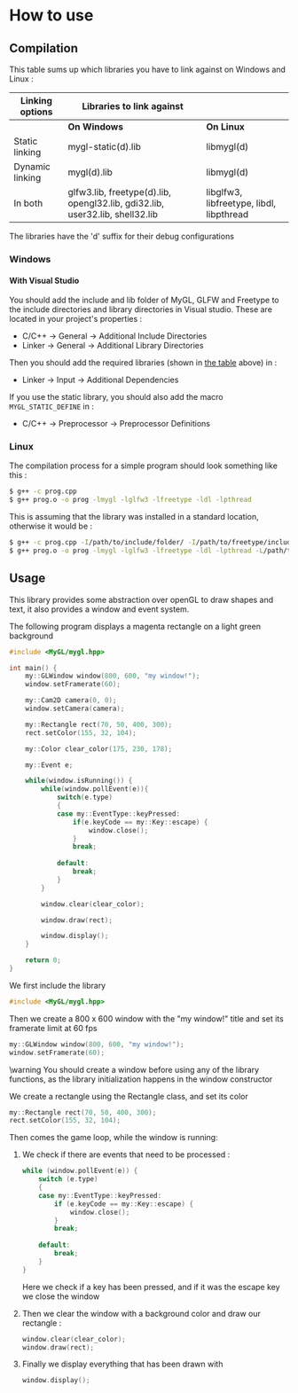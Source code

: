 # How to use

## Compilation

This table sums up which libraries you have to link against on Windows and Linux :

|  Linking options |  Libraries to link against                                                                                               ||
|------------------|-------------------------------------------------------------------------------|-------------------------------------------|
|                  |  **On Windows**                                                               |  **On Linux**                             |
|  Static linking  |  mygl-static(d).lib                                                           |  libmygl(d)                               |
|  Dynamic linking |  mygl(d).lib                                                                  |  libmygl(d)                               |
|  In both         |  glfw3.lib, freetype(d).lib, opengl32.lib, gdi32.lib, user32.lib, shell32.lib |  libglfw3, libfreetype, libdl, libpthread |

The libraries have the 'd' suffix for their debug configurations

### Windows

#### With Visual Studio

You should add the include and lib folder of MyGL, GLFW and Freetype to the
include directories and library directories in Visual studio. These are located
in your project's properties : 

* C/C++ -> General -> Additional Include Directories
* Linker -> General -> Additional Library Directories

Then you should add the required libraries (shown in [the table](#Compilation) above) in :

* Linker -> Input -> Additional Dependencies

If you use the static library, you should also add the macro `MYGL_STATIC_DEFINE` 
in :

* C/C++ -> Preprocessor -> Preprocessor Definitions

### Linux

The compilation process for a simple program should look something like this :

```bash
$ g++ -c prog.cpp
$ g++ prog.o -o prog -lmygl -lglfw3 -lfreetype -ldl -lpthread
```

This is assuming that the library was installed in a standard location, otherwise
it would be :

```bash
$ g++ -c prog.cpp -I/path/to/include/folder/ -I/path/to/freetype/include/folder/ -I/path/to/glfw/include/folder/
$ g++ prog.o -o prog -lmygl -lglfw3 -lfreetype -ldl -lpthread -L/path/to/lib/folder/
```

## Usage

This library provides some abstraction over openGL to draw shapes and text, it
also provides a window and event system.

The following program displays a magenta rectangle on a light green background

```cpp
#include <MyGL/mygl.hpp>

int main() {
    my::GLWindow window(800, 600, "my window!");
    window.setFramerate(60);

    my::Cam2D camera(0, 0);
    window.setCamera(camera);

    my::Rectangle rect(70, 50, 400, 300);
    rect.setColor(155, 32, 104);

    my::Color clear_color(175, 230, 178);

    my::Event e;

    while(window.isRunning()) {
        while(window.pollEvent(e)){
            switch(e.type)
            {
            case my::EventType::keyPressed:
                if(e.keyCode == my::Key::escape) {
                    window.close();
                }
                break;
            
            default:
                break;
            }
        }

        window.clear(clear_color);

        window.draw(rect);

        window.display();
    }

    return 0;
}
```

We first include the library
```cpp
#include <MyGL/mygl.hpp>
```

Then we create a 800 x 600 window with the "my window!" title and set its 
framerate limit at 60 fps
```cpp
my::GLWindow window(800, 600, "my window!");
window.setFramerate(60);
```

\warning You should create a window before using any of the library functions, as the library initialization happens in the window constructor


We create a rectangle using the Rectangle class, and set its color
```cpp
my::Rectangle rect(70, 50, 400, 300);
rect.setColor(155, 32, 104);
```

Then comes the game loop, while the window is running:

1. We check if there are events that need to be processed :
   ```cpp
   while (window.pollEvent(e)) {
       switch (e.type)
       {
       case my::EventType::keyPressed:
           if (e.keyCode == my::Key::escape) {
               window.close();
           }
           break;
        
       default:
           break;
       }
   }
   ```
   Here we check if a key has been pressed, and if it was the escape key we 
   close the window

2. Then we clear the window with a background color and draw our rectangle :
   ```cpp
   window.clear(clear_color);
   window.draw(rect);
   ```

3. Finally we display everything that has been drawn with
   ```cpp
   window.display();
   ```
